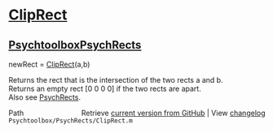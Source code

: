 # [ClipRect](ClipRect)
## [Psychtoolbox](Psychtoolbox)[PsychRects](PsychRects)

newRect = [ClipRect](ClipRect)(a,b)  
  
Returns the rect that is the intersection of the two rects a and b.  
Returns an empty rect [0 0 0 0] if the two rects are apart.  
Also see [PsychRects](PsychRects).  




<div class="code_header" style="text-align:right;">
  <span style="float:left;">Path&nbsp;&nbsp;</span> <span class="counter">Retrieve <a href=
  "https://raw.github.com/Psychtoolbox-3/Psychtoolbox-3/beta/Psychtoolbox/PsychRects/ClipRect.m">current version from GitHub</a> | View <a href=
  "https://github.com/Psychtoolbox-3/Psychtoolbox-3/commits/beta/Psychtoolbox/PsychRects/ClipRect.m">changelog</a></span>
</div>
<div class="code">
  <code>Psychtoolbox/PsychRects/ClipRect.m</code>
</div>

